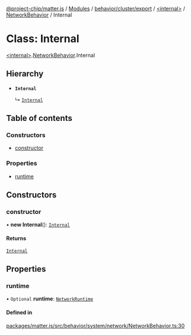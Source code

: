 [@project-chip/matter.js](../README.md) / [Modules](../modules.md) / [behavior/cluster/export](../modules/behavior_cluster_export.md) / [\<internal\>](../modules/behavior_cluster_export._internal_.md) / [NetworkBehavior](../modules/behavior_cluster_export._internal_.NetworkBehavior.md) / Internal

# Class: Internal

[\<internal\>](../modules/behavior_cluster_export._internal_.md).[NetworkBehavior](../modules/behavior_cluster_export._internal_.NetworkBehavior.md).Internal

## Hierarchy

- **`Internal`**

  ↳ [`Internal`](node_export._internal_.NetworkServer.Internal.md)

## Table of contents

### Constructors

- [constructor](behavior_cluster_export._internal_.NetworkBehavior.Internal.md#constructor)

### Properties

- [runtime](behavior_cluster_export._internal_.NetworkBehavior.Internal.md#runtime)

## Constructors

### constructor

• **new Internal**(): [`Internal`](behavior_cluster_export._internal_.NetworkBehavior.Internal.md)

#### Returns

[`Internal`](behavior_cluster_export._internal_.NetworkBehavior.Internal.md)

## Properties

### runtime

• `Optional` **runtime**: [`NetworkRuntime`](behavior_cluster_export._internal_.NetworkRuntime.md)

#### Defined in

[packages/matter.js/src/behavior/system/network/NetworkBehavior.ts:30](https://github.com/project-chip/matter.js/blob/3adaded6/packages/matter.js/src/behavior/system/network/NetworkBehavior.ts#L30)
